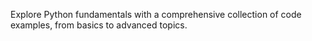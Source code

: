 Explore Python fundamentals with a comprehensive collection of code examples, from basics to advanced topics.
